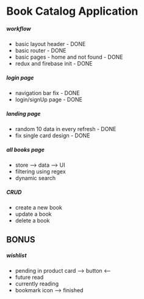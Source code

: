 # Book Catalog Application

##### workflow

- basic layout header - DONE
- basic router - DONE
- basic pages - home and not found - DONE
- redux and firebase init - DONE

##### login page

- navigation bar fix - DONE
- login/signUp page - DONE

##### landing page

- random 10 data in every refresh - DONE
- fix single card design - DONE

##### all books page

- store --> data --> UI
- filtering using regex
- dynamic search

##### CRUD

- create a new book
- update a book
- delete a book

## BONUS

##### wishlist

- pending in product card --> button <--
- future read
- currently reading
- bookmark icon --> finished
